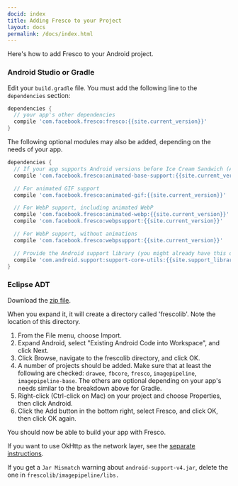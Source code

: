 ```yaml
---
docid: index
title: Adding Fresco to your Project
layout: docs
permalink: /docs/index.html
---
```


Here's how to add Fresco to your Android project.

### Android Studio or Gradle

Edit your `build.gradle` file. You must add the following line to the `dependencies` section:

```groovy
dependencies {
  // your app's other dependencies
  compile 'com.facebook.fresco:fresco:{{site.current_version}}'
}
```

The following optional modules may also be added, depending on the needs of your app.

```groovy
dependencies {
  // If your app supports Android versions before Ice Cream Sandwich (API level 14)
  compile 'com.facebook.fresco:animated-base-support:{{site.current_version}}'

  // For animated GIF support
  compile 'com.facebook.fresco:animated-gif:{{site.current_version}}'

  // For WebP support, including animated WebP
  compile 'com.facebook.fresco:animated-webp:{{site.current_version}}'
  compile 'com.facebook.fresco:webpsupport:{{site.current_version}}'

  // For WebP support, without animations
  compile 'com.facebook.fresco:webpsupport:{{site.current_version}}'

  // Provide the Android support library (you might already have this or a similar dependency)
  compile 'com.android.support:support-core-utils:{{site.support_library_version}}'
}
```

### Eclipse ADT

Download the [zip file](https://github.com/facebook/fresco/archive/v{{site.current_version}}.zip).

When you expand it, it will create a directory called 'frescolib'. Note the location of this directory.

1. From the File menu, choose Import.
2. Expand Android, select "Existing Android Code into Workspace", and click Next.
3. Click Browse, navigate to the frescolib directory, and click OK.
4. A number of projects should be added. Make sure that at least the following are checked: `drawee`, `fbcore`, `fresco`, `imagepipeline`, `imagepipeline-base`. The others are optional depending on your app's needs similar to the breakdown above for Gradle.
5. Right-click (Ctrl-click on Mac) on your project and choose Properties, then click Android.
6. Click the Add button in the bottom right, select Fresco, and click OK, then click OK again.

You should now be able to build your app with Fresco.

If you want to use OkHttp as the network layer, see the [separate instructions](using-other-network-layers.html#_).

If you get a `Jar Mismatch` warning about `android-support-v4.jar`, delete the one in `frescolib/imagepipeline/libs.`
